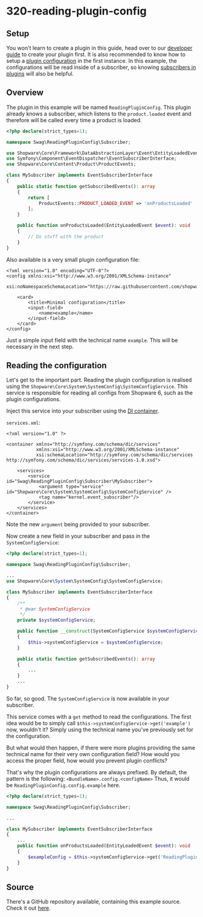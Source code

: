 # 320-reading-plugin-config

## Setup

You won't learn to create a plugin in this guide, head over to our [developer guide](../20-developer-guide/10-plugin-base.md) to create your plugin first. It is also recommended to know how to setup a [plugin configuration](../60-references-internals/40-plugins/070-plugin-config.md) in the first instance. In this example, the configurations will be read inside of a subscriber, so knowing [subscribers in plugins](040-register-subscriber.md) will also be helpful.

## Overview

The plugin in this example will be named `ReadingPluginConfig`. This plugin already knows a subscriber, which listens to the `product.loaded` event and therefore will be called every time a product is loaded.

```php
<?php declare(strict_types=1);

namespace Swag\ReadingPluginConfig\Subscriber;

use Shopware\Core\Framework\DataAbstractionLayer\Event\EntityLoadedEvent;
use Symfony\Component\EventDispatcher\EventSubscriberInterface;
use Shopware\Core\Content\Product\ProductEvents;

class MySubscriber implements EventSubscriberInterface
{
    public static function getSubscribedEvents(): array
    {
        return [
            ProductEvents::PRODUCT_LOADED_EVENT => 'onProductsLoaded'
        ];
    }

    public function onProductsLoaded(EntityLoadedEvent $event): void
    {
        // Do stuff with the product
    }
}
```

Also available is a very small plugin configuration file:

```markup
<?xml version="1.0" encoding="UTF-8"?>
<config xmlns:xsi="http://www.w3.org/2001/XMLSchema-instance"
        xsi:noNamespaceSchemaLocation="https://raw.githubusercontent.com/shopware/platform/master/src/Core/System/SystemConfig/Schema/config.xsd">

    <card>
        <title>Minimal configuration</title>
        <input-field>
            <name>example</name>
        </input-field>
    </card>
</config>
```

Just a simple input field with the technical name `example`. This will be necessary in the next step.

## Reading the configuration

Let's get to the important part. Reading the plugin configuration is realised using the `Shopware\Core\System\SystemConfig\SystemConfigService`. This service is responsible for reading all configs from Shopware 6, such as the plugin configurations.

Inject this service into your subscriber using the [DI container](https://symfony.com/doc/current/service_container.html).

`services.xml`:

```markup
<?xml version="1.0" ?>

<container xmlns="http://symfony.com/schema/dic/services"
           xmlns:xsi="http://www.w3.org/2001/XMLSchema-instance"
           xsi:schemaLocation="http://symfony.com/schema/dic/services http://symfony.com/schema/dic/services/services-1.0.xsd">

    <services>
        <service id="Swag\ReadingPluginConfig\Subscriber\MySubscriber">
            <argument type="service" id="Shopware\Core\System\SystemConfig\SystemConfigService" />
            <tag name="kernel.event_subscriber"/>
        </service>
    </services>
</container>
```

Note the new `argument` being provided to your subscriber.

Now create a new field in your subscriber and pass in the `SystemConfigService`:

```php
<?php declare(strict_types=1);

namespace Swag\ReadingPluginConfig\Subscriber;

...
use Shopware\Core\System\SystemConfig\SystemConfigService;

class MySubscriber implements EventSubscriberInterface
{
    /**
     * @var SystemConfigService
     */
    private $systemConfigService;

    public function __construct(SystemConfigService $systemConfigService)
    {
        $this->systemConfigService = $systemConfigService;
    }

    public static function getSubscribedEvents(): array
    {
        ...
    }
    ...
}
```

So far, so good. The `SystemConfigService` is now available in your subscriber.

This service comes with a `get` method to read the configurations. The first idea would be to simply call `$this->systemConfigService->get('example')` now, wouldn't it? Simply using the technical name you've previously set for the configuration.

But what would then happen, if there were more plugins providing the same technical name for their very own configuration field? How would you access the proper field, how would you prevent plugin conflicts?

That's why the plugin configurations are always prefixed. By default, the pattern is the following: `<BundleName>.config.<configName>` Thus, it would be `ReadingPluginConfig.config.example` here.

```php
<?php declare(strict_types=1);

namespace Swag\ReadingPluginConfig\Subscriber;

...

class MySubscriber implements EventSubscriberInterface
{
    ...
    public function onProductsLoaded(EntityLoadedEvent $event): void
    {
        $exampleConfig = $this->systemConfigService->get('ReadingPluginConfig.config.example');
    }
}
```

## Source

There's a GitHub repository available, containing this example source. Check it out [here](https://github.com/shopware/swag-docs-reading-plugin-config).


